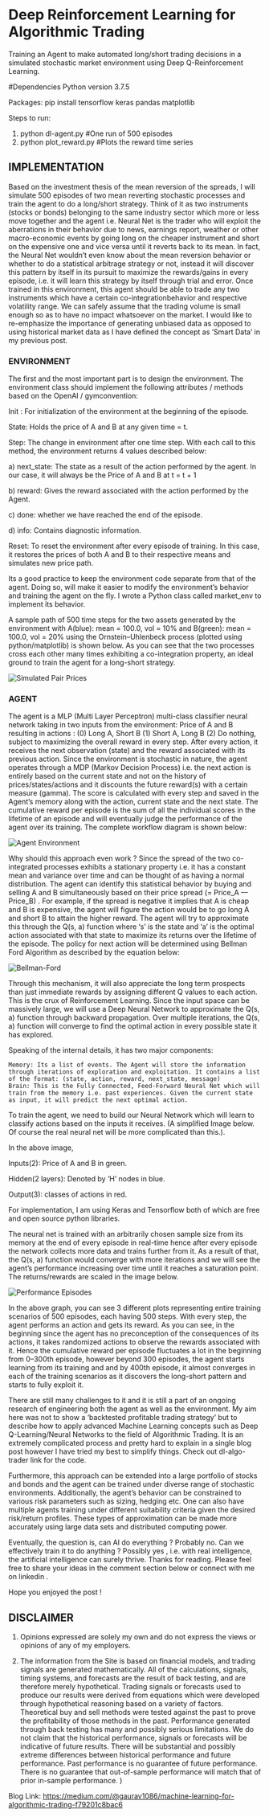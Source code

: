 <h1>Deep Reinforcement Learning for Algorithmic Trading</h1>
  
Training an Agent to make automated long/short trading decisions in a simulated stochastic market environment using 
Deep Q-Reinforcement Learning.

#Dependencies
Python version 3.7.5

Packages:
pip install tensorflow keras pandas matplotlib

Steps to run: 
1. python dl-agent.py #One run of 500 episodes 
2. python plot_reward.py #Plots the reward time series

<h2>IMPLEMENTATION</h2>
  
Based on the investment thesis of the mean reversion of the spreads, I will simulate 500 episodes of two mean reverting stochastic processes and train the agent to do a long/short strategy. Think of it as two instruments (stocks or bonds) belonging to the same industry sector which more or less move together and the agent i.e. Neural Net is the trader who will exploit the aberrations in their behavior due to news, earnings report, weather or other macro-economic events by going long on the cheaper instrument and short on the expensive one and vice versa until it reverts back to its mean. In fact, the Neural Net wouldn’t even know about the mean reversion behavior or whether to do a statistical arbitrage strategy or not, instead it will discover this pattern by itself in its pursuit to maximize the rewards/gains in every episode, i.e. it will learn this strategy by itself through trial and error. Once trained in this environment, this agent should be able to trade any two instruments which have a certain co-integrationbehavior and respective volatility range. We can safely assume that the trading volume is small enough so as to have no impact whatsoever on the market. I would like to re-emphasize the importance of generating unbiased data as opposed to using historical market data as I have defined the concept as ‘Smart Data’ in my previous post. 

<h3>ENVIRONMENT</h3>

The first and the most important part is to design the environment. The environment class should implement the following attributes / methods based on the OpenAI / gymconvention:

Init : For initialization of the environment at the beginning of the episode.

State: Holds the price of A and B at any given time = t.

Step: The change in environment after one time step. With each call to this method, the environment returns 4 values described below:

a) next_state: The state as a result of the action performed by the agent. In our case, it will always be the Price of A and B at t = t + 1

b) reward: Gives the reward associated with the action performed by the Agent.

c) done: whether we have reached the end of the episode.

d) info: Contains diagnostic information.

Reset: To reset the environment after every episode of training. In this case, it restores the prices of both A and B to their respective means and simulates new price path.

Its a good practice to keep the environment code separate from that of the agent. Doing so, will make it easier to modify the environment’s behavior and training the agent on the fly. I wrote a Python class called market_env to implement its behavior.

A sample path of 500 time steps for the two assets generated by the environment with A(blue): mean = 100.0, vol = 10% and B(green): mean = 100.0, vol = 20% using the Ornstein–Uhlenbeck process (plotted using python/matplotlib) is shown below. As you can see that the two processes cross each other many times exhibiting a co-integration property, an ideal ground to train the agent for a long-short strategy.

![Simulated Pair Prices](https://github.com/gaurav1086/dl-algo-trader/blob/master/simulated-pair-prices.png)

<h3>AGENT</h3>
  
The agent is a MLP (Multi Layer Perceptron) multi-class classifier neural network taking in two inputs from the environment: Price of A and B resulting in actions : (0) Long A, Short B (1) Short A, Long B (2) Do nothing, subject to maximizing the overall reward in every step. After every action, it receives the next observation (state) and the reward associated with its previous action. Since the environment is stochastic in nature, the agent operates through a MDP (Markov Decision Process) i.e. the next action is entirely based on the current state and not on the history of prices/states/actions and it discounts the future reward(s) with a certain measure (gamma). The score is calculated with every step and saved in the Agent’s memory along with the action, current state and the next state. The cumulative reward per episode is the sum of all the individual scores in the lifetime of an episode and will eventually judge the performance of the agent over its training. The complete workflow diagram is shown below:

![Agent Environment](https://github.com/gaurav1086/dl-algo-trader/blob/master/agent-environment.png)

Why should this approach even work ? Since the spread of the two co-integrated processes exhibits a stationary property i.e.
it has a constant mean and variance over time and can be thought of as having a normal distribution. The agent can identify this statistical behavior by buying and selling A and B simultaneously based on their price spread (= Price_A — Price_B) . For example, if the spread is negative it implies that A is cheap and B is expensive, the agent will figure the action would be to go long A and short B to attain the higher reward. The agent will try to approximate this through the Q(s, a) function where ‘s’ is the state and ‘a’ is the optimal action associated with that state to maximize its returns over the lifetime of the episode. The policy for next action will be determined using Bellman Ford Algorithm as described by the equation below:

![Bellman-Ford](https://github.com/gaurav1086/dl-algo-trader/blob/master/Bellman-Ford.png)

Through this mechanism, it will also appreciate the long term prospects than just immediate rewards by assigning different Q values to each action. This is the crux of Reinforcement Learning. Since the input space can be massively large, we will use a Deep Neural Network to approximate the Q(s, a) function through backward propagation. Over multiple iterations, the Q(s, a) function will converge to find the optimal action in every possible state it has explored.

Speaking of the internal details, it has two major components:

    Memory: Its a list of events. The Agent will store the information through iterations of exploration and exploitation. It contains a list of the format: (state, action, reward, next_state, message)
    Brain: This is the Fully Connected, Feed-Forward Neural Net which will train from the memory i.e. past experiences. Given the current state as input, it will predict the next optimal action.

To train the agent, we need to build our Neural Network which will learn to classify actions based on the inputs it receives. (A simplified Image below. Of course the real neural net will be more complicated than this.).

In the above image,

Inputs(2): Price of A and B in green.

Hidden(2 layers): Denoted by ‘H’ nodes in blue.

Output(3): classes of actions in red.

For implementation, I am using Keras and Tensorflow both of which are free and open source python libraries.

The neural net is trained with an arbitrarily chosen sample size from its memory at the end of every episode in real-time hence after every episode the network collects more data and trains further from it. As a result of that, the Q(s, a) function would converge with more iterations and we will see the agent’s performance increasing over time until it reaches a saturation point. The returns/rewards are scaled in the image below.

![Performance Episodes](https://github.com/gaurav1086/dl-algo-trader/blob/master/performce-episodes.png)

In the above graph, you can see 3 different plots representing entire training scenarios of 500 episodes, each having 500 steps. With every step, the agent performs an action and gets its reward. As you can see, in the beginning since the agent has no preconception of the consequences of its actions, it takes randomized actions to observe the rewards associated with it. Hence the cumulative reward per episode fluctuates a lot in the beginning from 0–300th episode, however beyond 300 episodes, the agent starts learning from its training and and by 400th episode, it almost converges in each of the training scenarios as it discovers the long-short pattern and starts to fully exploit it.

There are still many challenges to it and it is still a part of an ongoing research of engineering both the agent as well as the environment. My aim here was not to show a ‘backtested profitable trading strategy’ but to describe how to apply advanced Machine Learning concepts such as Deep Q-Learning/Neural Networks to the field of Algorithmic Trading. It is an extremely complicated process and pretty hard to explain in a single blog post however I have tried my best to simplify things. Check out dl-algo-trader link for the code.

Furthermore, this approach can be extended into a large portfolio of stocks and bonds and the agent can be trained under diverse range of stochastic environments. Additionally, the agent’s behavior can be constrained to various risk parameters such as sizing, hedging etc. One can also have multiple agents training under different suitability criteria given the desired risk/return profiles. These types of approximation can be made more accurately using large data sets and distributed computing power.

Eventually, the question is, can AI do everything ? Probably no. Can we effectively train it to do anything ? Possibly yes , i.e. with real intelligence, the artificial intelligence can surely thrive. Thanks for reading. Please feel free to share your ideas in the comment section below or connect with me on linkedin .

Hope you enjoyed the post !

<h2>DISCLAIMER</h2>


1. Opinions expressed are solely my own and do not express the views or opinions of any of my employers.

2. The information from the Site is based on financial models, and trading signals are generated mathematically. All of the calculations, signals, timing systems, and forecasts are the result of back testing, and are therefore merely hypothetical. Trading signals or forecasts used to produce our results were derived from equations which were developed through hypothetical reasoning based on a variety of factors. Theoretical buy and sell methods were tested against the past to prove the profitability of those methods in the past. Performance generated through back testing has many and possibly serious limitations. We do not claim that the historical performance, signals or forecasts will be indicative of future results. There will be substantial and possibly extreme differences between historical performance and future performance. Past performance is no guarantee of future performance. There is no guarantee that out-of-sample performance will match that of prior in-sample performance.
)


Blog Link: https://medium.com/@gaurav1086/machine-learning-for-algorithmic-trading-f79201c8bac6
